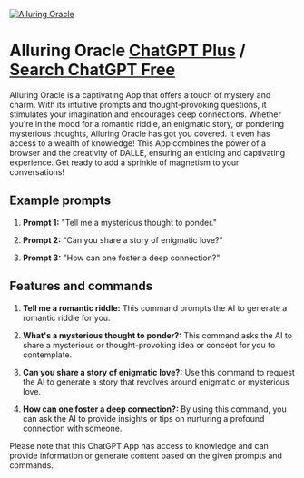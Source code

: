 
[![Alluring Oracle](https://files.oaiusercontent.com/file-yqRt6SPbSCULbO8S3UYanjfu?se=2123-10-18T22%3A49%3A28Z&sp=r&sv=2021-08-06&sr=b&rscc=max-age%3D31536000%2C%20immutable&rscd=attachment%3B%20filename%3D6c145fc4-baff-4b21-ab7f-9c4e9a3a774c.png&sig=oERokIMorCbCzX0BAlXj8luIlQfrWrRO2uG/TAKIwlI%3D)](https://chat.openai.com/g/g-3ip4BTTYN-alluring-oracle)

# Alluring Oracle [ChatGPT Plus](https://chat.openai.com/g/g-3ip4BTTYN-alluring-oracle) / [Search ChatGPT Free](https://gptcall.net/index.html#/?search=Alluring%20Oracle)

Alluring Oracle is a captivating App that offers a touch of mystery and charm. With its intuitive prompts and thought-provoking questions, it stimulates your imagination and encourages deep connections. Whether you're in the mood for a romantic riddle, an enigmatic story, or pondering mysterious thoughts, Alluring Oracle has got you covered. It even has access to a wealth of knowledge! This App combines the power of a browser and the creativity of DALLE, ensuring an enticing and captivating experience. Get ready to add a sprinkle of magnetism to your conversations!

## Example prompts

1. **Prompt 1:** "Tell me a mysterious thought to ponder."

2. **Prompt 2:** "Can you share a story of enigmatic love?"

3. **Prompt 3:** "How can one foster a deep connection?"

## Features and commands

1. **Tell me a romantic riddle:** This command prompts the AI to generate a romantic riddle for you.

2. **What's a mysterious thought to ponder?:** This command asks the AI to share a mysterious or thought-provoking idea or concept for you to contemplate.

3. **Can you share a story of enigmatic love?:** Use this command to request the AI to generate a story that revolves around enigmatic or mysterious love.

4. **How can one foster a deep connection?:** By using this command, you can ask the AI to provide insights or tips on nurturing a profound connection with someone.

Please note that this ChatGPT App has access to knowledge and can provide information or generate content based on the given prompts and commands.


